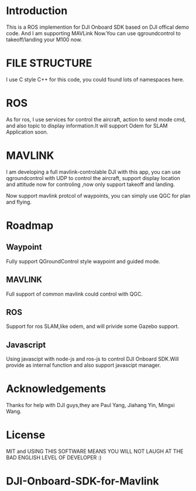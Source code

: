 # Introduction

This is a ROS implemention for DJI Onboard SDK based on DJI offical demo code.
And I am supporting MAVLink Now.You can use qgroundcontrol to takeoff/landing your M100 now.

# FILE STRUCTURE
I use C style C++ for this code, you could found lots of namespaces here.

# ROS

As for ros, I use services for control the aircraft, action to send mode cmd, and also topic to display information.It will support Odem for SLAM Application soon.

# MAVLINK
I am developing a full mavlink-controlable DJI with this app, you can use qgroundcontrol with UDP to control the aircraft, support display location and attitude now for controling ,now only support takeoff and landing.

Now support mavlink protcol of waypoints, you can simply use QGC for plan and flying.

# Roadmap
## Waypoint
Fully support QGroundControl style waypoint and guided mode.

## MAVLINK
Full support of common mavlink could control with QGC.

## ROS
Support for ros SLAM,like odem, and will privide some Gazebo support.

## Javascript
Using javascipt with node-js and ros-js to control DJI Onboard SDK.Will provide as internal function and also support javascipt manager.

# Acknowledgements
Thanks for help with DJI guys,they are Paul Yang, Jiahang Yin, Mingxi Wang.

# License
MIT and USING THIS SOFTWARE MEANS YOU WILL NOT LAUGH AT THE BAD ENGLISH LEVEL OF DEVELOPER :)
# DJI-Onboard-SDK-for-Mavlink
